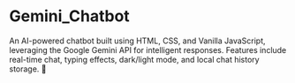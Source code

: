 # Gemini_Chatbot
An AI-powered chatbot built using HTML, CSS, and Vanilla JavaScript, leveraging the Google Gemini API for intelligent responses. Features include real-time chat, typing effects, dark/light mode, and local chat history storage. 🚀
